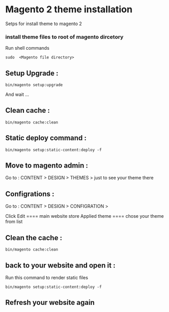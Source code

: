 # Magento 2 theme installation
Setps for install theme to magento 2 
### install theme files to root of magento dircetory

Run shell commands

```shell
sudo  <Magento file directory>
```
## Setup Upgrade : 

```shell
bin/magento setup:upgrade
```
And wait ...

## Clean cache : 

```shell
bin/magento cache:clean
```

## Static deploy command :

```shell
bin/magento setup:static-content:deploy -f
```

## Move to magento admin :
Go to : CONTENT > DESIGN > THEMES > just to see your theme there 

## Configrations :

Go to : CONTENT > DESIGN > CONFIGRATION >

Click Edit ==== main website store 
Applied theme ==== chose your theme from list

## Clean the cache :

```shell
bin/magento cache:clean
```
## back to your website and open it :

Run this command to render static files

```shell
bin/magento setup:static-content:deploy -f
```
## Refresh your website again





